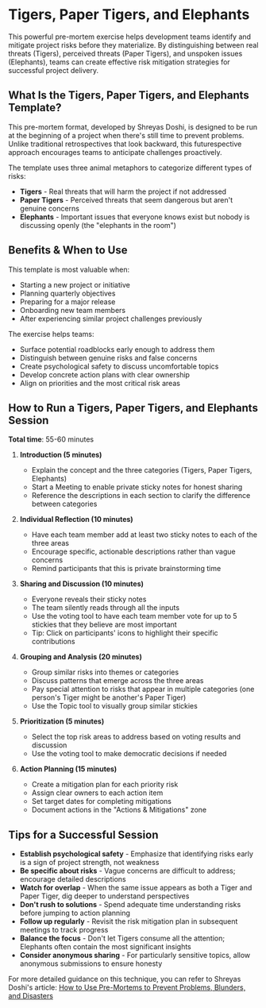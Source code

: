 # Tigers, Paper Tigers, and Elephants

This powerful pre-mortem exercise helps development teams identify and mitigate project risks before they materialize. By distinguishing between real threats (Tigers), perceived threats (Paper Tigers), and unspoken issues (Elephants), teams can create effective risk mitigation strategies for successful project delivery.

## What Is the Tigers, Paper Tigers, and Elephants Template?

This pre-mortem format, developed by Shreyas Doshi, is designed to be run at the beginning of a project when there's still time to prevent problems. Unlike traditional retrospectives that look backward, this futurespective approach encourages teams to anticipate challenges proactively.

The template uses three animal metaphors to categorize different types of risks:

- **Tigers** - Real threats that will harm the project if not addressed
- **Paper Tigers** - Perceived threats that seem dangerous but aren't genuine concerns
- **Elephants** - Important issues that everyone knows exist but nobody is discussing openly (the "elephants in the room")

## Benefits & When to Use

This template is most valuable when:
- Starting a new project or initiative
- Planning quarterly objectives
- Preparing for a major release
- Onboarding new team members
- After experiencing similar project challenges previously

The exercise helps teams:
- Surface potential roadblocks early enough to address them
- Distinguish between genuine risks and false concerns
- Create psychological safety to discuss uncomfortable topics
- Develop concrete action plans with clear ownership
- Align on priorities and the most critical risk areas

## How to Run a Tigers, Paper Tigers, and Elephants Session

**Total time**: 55-60 minutes

1. **Introduction (5 minutes)**
   - Explain the concept and the three categories (Tigers, Paper Tigers, Elephants)
   - Start a Meeting to enable private sticky notes for honest sharing
   - Reference the descriptions in each section to clarify the difference between categories

2. **Individual Reflection (10 minutes)**
   - Have each team member add at least two sticky notes to each of the three areas
   - Encourage specific, actionable descriptions rather than vague concerns
   - Remind participants that this is private brainstorming time

3. **Sharing and Discussion (10 minutes)**
   - Everyone reveals their sticky notes
   - The team silently reads through all the inputs
   - Use the voting tool to have each team member vote for up to 5 stickies that they believe are most important
   - Tip: Click on participants' icons to highlight their specific contributions

4. **Grouping and Analysis (20 minutes)**
   - Group similar risks into themes or categories
   - Discuss patterns that emerge across the three areas
   - Pay special attention to risks that appear in multiple categories (one person's Tiger might be another's Paper Tiger)
   - Use the Topic tool to visually group similar stickies

5. **Prioritization (5 minutes)**
   - Select the top risk areas to address based on voting results and discussion
   - Use the voting tool to make democratic decisions if needed

6. **Action Planning (15 minutes)**
   - Create a mitigation plan for each priority risk
   - Assign clear owners to each action item
   - Set target dates for completing mitigations
   - Document actions in the "Actions & Mitigations" zone

## Tips for a Successful Session

- **Establish psychological safety** - Emphasize that identifying risks early is a sign of project strength, not weakness
- **Be specific about risks** - Vague concerns are difficult to address; encourage detailed descriptions
- **Watch for overlap** - When the same issue appears as both a Tiger and Paper Tiger, dig deeper to understand perspectives
- **Don't rush to solutions** - Spend adequate time understanding risks before jumping to action planning
- **Follow up regularly** - Revisit the risk mitigation plan in subsequent meetings to track progress
- **Balance the focus** - Don't let Tigers consume all the attention; Elephants often contain the most significant insights
- **Consider anonymous sharing** - For particularly sensitive topics, allow anonymous submissions to ensure honesty

For more detailed guidance on this technique, you can refer to Shreyas Doshi's article: [How to Use Pre-Mortems to Prevent Problems, Blunders, and Disasters](https://medium.com/@shreyashere/how-to-use-pre-mortems-to-prevent-problems-blunders-and-disasters-6ecc6df6e22a)